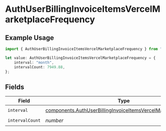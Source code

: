 # AuthUserBillingInvoiceItemsVercelMarketplaceFrequency

## Example Usage

```typescript
import { AuthUserBillingInvoiceItemsVercelMarketplaceFrequency } from "@vercel/sdk/models/components";

let value: AuthUserBillingInvoiceItemsVercelMarketplaceFrequency = {
    interval: "month",
    intervalCount: 7949.88,
};
```

## Fields

| Field                                                                                                                                              | Type                                                                                                                                               | Required                                                                                                                                           | Description                                                                                                                                        |
| -------------------------------------------------------------------------------------------------------------------------------------------------- | -------------------------------------------------------------------------------------------------------------------------------------------------- | -------------------------------------------------------------------------------------------------------------------------------------------------- | -------------------------------------------------------------------------------------------------------------------------------------------------- |
| `interval`                                                                                                                                         | [components.AuthUserBillingInvoiceItemsVercelMarketplaceInterval](../../models/components/authuserbillinginvoiceitemsvercelmarketplaceinterval.md) | :heavy_check_mark:                                                                                                                                 | N/A                                                                                                                                                |
| `intervalCount`                                                                                                                                    | *number*                                                                                                                                           | :heavy_check_mark:                                                                                                                                 | N/A                                                                                                                                                |